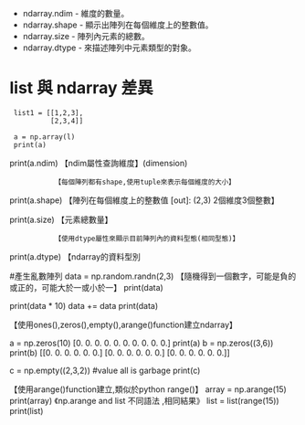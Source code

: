 
* ndarray.ndim - 維度的數量。  
* ndarray.shape - 顯示出陣列在每個維度上的整數值。      
* ndarray.size - 陣列內元素的總數。    
* ndarray.dtype - 來描述陣列中元素類型的對象。   


# list 與 ndarray 差異 


     list1 = [[1,2,3],
              [2,3,4]]

     a = np.array(l)
     print(a)

print(a.ndim)  【ndim屬性查詢維度】(dimension)

               【每個陣列都有shape,使用tuple來表示每個維度的大小】
print(a.shape) 【陣列在每個維度上的整數值 [out]: (2,3) 2個維度3個整數】

print(a.size)  【元素總數量】

               【使用dtype屬性來顯示目前陣列內的資料型態(相同型態)】
print(a.dtype) 【ndarray的資料型別


#產生亂數陣列
data = np.random.randn(2,3)
【隨機得到一個數字，可能是負的或正的，可能大於一或小於一】
print(data)

print(data * 10)
data += data
print(data)


【使用ones(),zeros(),empty(),arange()function建立ndarray】

a = np.zeros(10)    [0. 0. 0. 0. 0. 0. 0. 0. 0. 0.]
print(a)
b = np.zeros((3,6))
print(b)            [[0. 0. 0. 0. 0. 0.]
                     [0. 0. 0. 0. 0. 0.]
                     [0. 0. 0. 0. 0. 0.]]

c = np.empty((2,3,2))  #value all is garbage
print(c)

【使用arange()function建立,類似於python range()】
array = np.arange(15)
print(array)
《np.arange and list 不同語法 ,相同結果》
list = list(range(15))
print(list)
